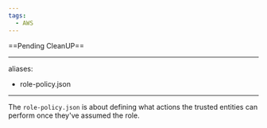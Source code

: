 ```yaml
---
tags:
  - AWS
---
```

==Pending CleanUP==
 
---
aliases:
  - role-policy.json
---
The `role-policy.json` is about defining what actions the trusted entities can perform once they've assumed the role.